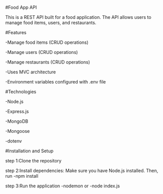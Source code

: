 #Food App API

This is a REST API built for a food application. The API allows users to manage food items, users, and restaurants.

#Features

-Manage food items (CRUD operations)

-Manage users (CRUD operations)

-Manage restaurants (CRUD operations)

-Uses MVC architecture

-Environment variables configured with .env file

#Technologies

-Node.js

-Express.js

-MongoDB

-Mongoose

-dotenv

#Installation and Setup

step 1:Clone the repository

step 2:Install dependencies: Make sure you have Node.js installed. Then, run
        -npm install
        
step 3:Run the application
        -nodemon    or 
        -node index.js
